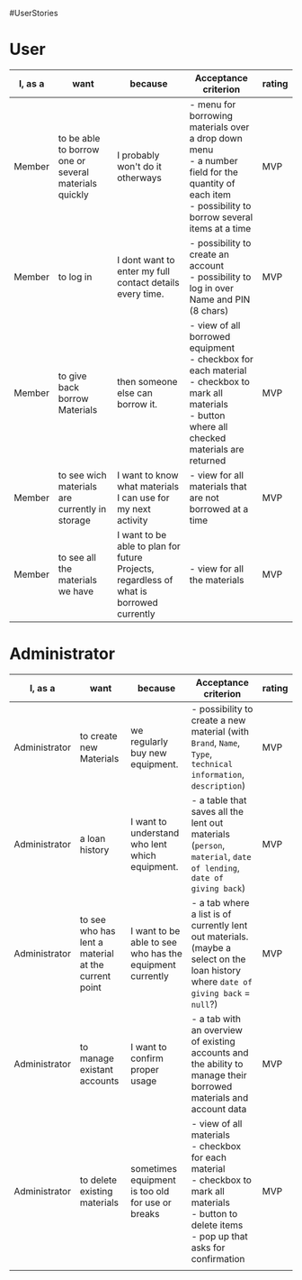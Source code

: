 #UserStories

# User

| I, as a | want                                                  | because                                                                                 | Acceptance criterion                                                                                                                                       | rating |
| ------- | ----------------------------------------------------- | --------------------------------------------------------------------------------------- | ---------------------------------------------------------------------------------------------------------------------------------------------------------- | ------ |
| Member  | to be able to borrow one or several materials quickly | I probably won't do it otherways                                                        | - menu for borrowing materials over a drop down menu<br>- a number field for the quantity of each item<br>- possibility to borrow several items at a time  | MVP    |
| Member  | to log in                                             | I dont want to enter my full contact details every time.                                | - possibility to create an account<br>- possibility to log in over Name and PIN (8 chars)                                                                  | MVP    |
| Member  | to give back borrow Materials                         | then someone else can borrow it.                                                        | - view of all borrowed equipment<br>- checkbox for each material <br>- checkbox to mark all materials<br>- button where all checked materials are returned | MVP    |
| Member  | to see wich materials are currently in storage        | I want to know what materials I can use for my next activity                            | - view for all materials that are not borrowed at a time                                                                                                   | MVP    |
| Member  | to see all the materials we have                      | I want to be able to plan for future Projects, regardless of what is borrowed currently | - view for all the materials                                                                                                                               | MVP    |

# Administrator

| I, as a       | want                                                | because                                                  | Acceptance criterion                                                                                                                                            | rating |
| ------------- | --------------------------------------------------- | -------------------------------------------------------- | --------------------------------------------------------------------------------------------------------------------------------------------------------------- | ------ |
| Administrator | to create new Materials                             | we regularly buy new equipment.                          | - possibility to create a new material (with `Brand`, `Name`, `Type`, `technical information`, `description`)                                                   | MVP    |
| Administrator | a loan history                                      | I want to understand who lent which equipment.           | - a table that saves all the lent out materials (`person`, `material`, `date of lending`, `date of giving back`)                                                | MVP    |
| Administrator | to see who has lent a material at the current point | I want to be able to see who has the equipment currently | - a tab where a list is of currently lent out materials. (maybe a select on the loan history where `date of giving back` = `null`?)                             | MVP    |
| Administrator | to manage existant accounts                         | I want to confirm proper usage                           | - a tab with an overview of existing accounts and the ability to manage their borrowed materials and account data                                               | MVP    |
| Administrator | to delete existing materials                        | sometimes equipment is too old for use or breaks         | - view of all materials<br>- checkbox for each material <br>- checkbox to mark all materials<br>- button to delete items<br>- pop up that asks for confirmation | MVP    |
|               |                                                     |                                                          |                                                                                                                                                                 |        |

